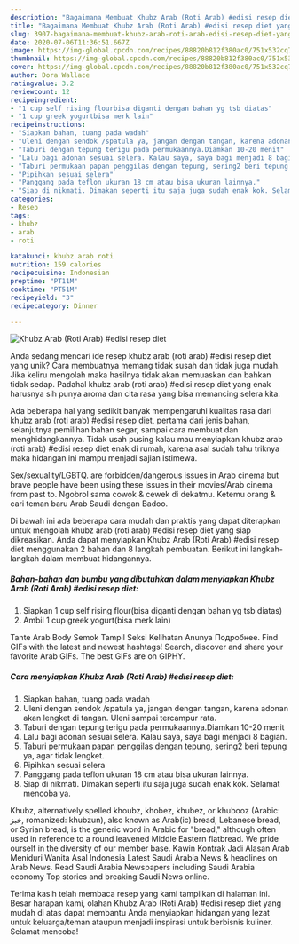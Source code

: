 ```yaml
---
description: "Bagaimana Membuat Khubz Arab (Roti Arab) #edisi resep diet yang Bikin Ngiler"
title: "Bagaimana Membuat Khubz Arab (Roti Arab) #edisi resep diet yang Bikin Ngiler"
slug: 3907-bagaimana-membuat-khubz-arab-roti-arab-edisi-resep-diet-yang-bikin-ngiler
date: 2020-07-06T11:36:51.667Z
image: https://img-global.cpcdn.com/recipes/88820b812f380ac0/751x532cq70/khubz-arab-roti-arab-edisi-resep-diet-foto-resep-utama.jpg
thumbnail: https://img-global.cpcdn.com/recipes/88820b812f380ac0/751x532cq70/khubz-arab-roti-arab-edisi-resep-diet-foto-resep-utama.jpg
cover: https://img-global.cpcdn.com/recipes/88820b812f380ac0/751x532cq70/khubz-arab-roti-arab-edisi-resep-diet-foto-resep-utama.jpg
author: Dora Wallace
ratingvalue: 3.2
reviewcount: 12
recipeingredient:
- "1 cup self rising flourbisa diganti dengan bahan yg tsb diatas"
- "1 cup greek yogurtbisa merk lain"
recipeinstructions:
- "Siapkan bahan, tuang pada wadah"
- "Uleni dengan sendok /spatula ya, jangan dengan tangan, karena adonan akan lengket di tangan. Uleni sampai tercampur rata."
- "Taburi dengan tepung terigu pada permukaannya.Diamkan 10-20 menit"
- "Lalu bagi adonan sesuai selera. Kalau saya, saya bagi menjadi 8 bagian."
- "Taburi permukaan papan penggilas dengan tepung, sering2 beri tepung ya, agar tidak lengket."
- "Pipihkan sesuai selera"
- "Panggang pada teflon ukuran 18 cm atau bisa ukuran lainnya."
- "Siap di nikmati. Dimakan seperti itu saja juga sudah enak kok. Selamat mencoba ya."
categories:
- Resep
tags:
- khubz
- arab
- roti

katakunci: khubz arab roti 
nutrition: 159 calories
recipecuisine: Indonesian
preptime: "PT11M"
cooktime: "PT51M"
recipeyield: "3"
recipecategory: Dinner

---
```



![Khubz Arab (Roti Arab) #edisi resep diet](https://img-global.cpcdn.com/recipes/88820b812f380ac0/751x532cq70/khubz-arab-roti-arab-edisi-resep-diet-foto-resep-utama.jpg)

Anda sedang mencari ide resep khubz arab (roti arab) #edisi resep diet yang unik? Cara membuatnya memang tidak susah dan tidak juga mudah. Jika keliru mengolah maka hasilnya tidak akan memuaskan dan bahkan tidak sedap. Padahal khubz arab (roti arab) #edisi resep diet yang enak harusnya sih punya aroma dan cita rasa yang bisa memancing selera kita.

Ada beberapa hal yang sedikit banyak mempengaruhi kualitas rasa dari khubz arab (roti arab) #edisi resep diet, pertama dari jenis bahan, selanjutnya pemilihan bahan segar, sampai cara membuat dan menghidangkannya. Tidak usah pusing kalau mau menyiapkan khubz arab (roti arab) #edisi resep diet enak di rumah, karena asal sudah tahu triknya maka hidangan ini mampu menjadi sajian istimewa.

Sex/sexuality/LGBTQ. are forbidden/dangerous issues in Arab cinema but brave people have been using these issues in their movies/Arab cinema from past to. Ngobrol sama cowok &amp; cewek di dekatmu. Ketemu orang &amp; cari teman baru Arab Saudi dengan Badoo.


Di bawah ini ada beberapa cara mudah dan praktis yang dapat diterapkan untuk mengolah khubz arab (roti arab) #edisi resep diet yang siap dikreasikan. Anda dapat menyiapkan Khubz Arab (Roti Arab) #edisi resep diet menggunakan 2 bahan dan 8 langkah pembuatan. Berikut ini langkah-langkah dalam membuat hidangannya.

<!--inarticleads1-->

##### Bahan-bahan dan bumbu yang dibutuhkan dalam menyiapkan Khubz Arab (Roti Arab) #edisi resep diet:

1. Siapkan 1 cup self rising flour(bisa diganti dengan bahan yg tsb diatas)
1. Ambil 1 cup greek yogurt(bisa merk lain)


Tante Arab Body Semok Tampil Seksi Kelihatan Anunya Подробнее. Find GIFs with the latest and newest hashtags! Search, discover and share your favorite Arab GIFs. The best GIFs are on GIPHY. 

<!--inarticleads2-->

##### Cara menyiapkan Khubz Arab (Roti Arab) #edisi resep diet:

1. Siapkan bahan, tuang pada wadah
1. Uleni dengan sendok /spatula ya, jangan dengan tangan, karena adonan akan lengket di tangan. Uleni sampai tercampur rata.
1. Taburi dengan tepung terigu pada permukaannya.Diamkan 10-20 menit
1. Lalu bagi adonan sesuai selera. Kalau saya, saya bagi menjadi 8 bagian.
1. Taburi permukaan papan penggilas dengan tepung, sering2 beri tepung ya, agar tidak lengket.
1. Pipihkan sesuai selera
1. Panggang pada teflon ukuran 18 cm atau bisa ukuran lainnya.
1. Siap di nikmati. Dimakan seperti itu saja juga sudah enak kok. Selamat mencoba ya.


Khubz, alternatively spelled khoubz, khobez, khubez, or khubooz (Arabic: خبز‎, romanized: khubzun), also known as Arab(ic) bread, Lebanese bread, or Syrian bread, is the generic word in Arabic for &#34;bread,&#34; although often used in reference to a round leavened Middle Eastern flatbread. We pride ourself in the diversity of our member base. Kawin Kontrak Jadi Alasan Arab Meniduri Wanita Asal Indonesia Latest Saudi Arabia News &amp; headlines on Arab News. Read Saudi Arabia Newspapers including Saudi Arabia economy Top stories and breaking Saudi News online. 

Terima kasih telah membaca resep yang kami tampilkan di halaman ini. Besar harapan kami, olahan Khubz Arab (Roti Arab) #edisi resep diet yang mudah di atas dapat membantu Anda menyiapkan hidangan yang lezat untuk keluarga/teman ataupun menjadi inspirasi untuk berbisnis kuliner. Selamat mencoba!
